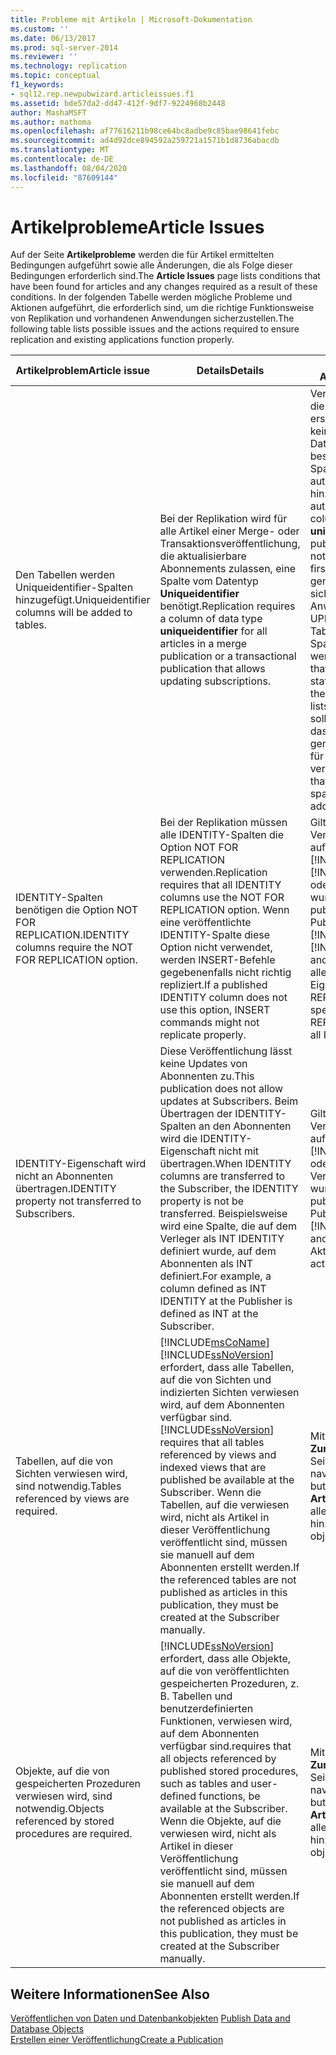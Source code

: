 ```yaml
---
title: Probleme mit Artikeln | Microsoft-Dokumentation
ms.custom: ''
ms.date: 06/13/2017
ms.prod: sql-server-2014
ms.reviewer: ''
ms.technology: replication
ms.topic: conceptual
f1_keywords:
- sql12.rep.newpubwizard.articleissues.f1
ms.assetid: bde57da2-dd47-412f-9df7-9224968b2448
author: MashaMSFT
ms.author: mathoma
ms.openlocfilehash: af77616211b98ce64bc8adbe9c85bae98641febc
ms.sourcegitcommit: ad4d92dce894592a259721a1571b1d8736abacdb
ms.translationtype: MT
ms.contentlocale: de-DE
ms.lasthandoff: 08/04/2020
ms.locfileid: "87609144"
---
```

# <a name="article-issues"></a><span data-ttu-id="1785a-102">Artikelprobleme</span><span class="sxs-lookup"><span data-stu-id="1785a-102">Article Issues</span></span>
  <span data-ttu-id="1785a-103">Auf der Seite **Artikelprobleme** werden die für Artikel ermittelten Bedingungen aufgeführt sowie alle Änderungen, die als Folge dieser Bedingungen erforderlich sind.</span><span class="sxs-lookup"><span data-stu-id="1785a-103">The **Article Issues** page lists conditions that have been found for articles and any changes required as a result of these conditions.</span></span> <span data-ttu-id="1785a-104">In der folgenden Tabelle werden mögliche Probleme und Aktionen aufgeführt, die erforderlich sind, um die richtige Funktionsweise von Replikation und vorhandenen Anwendungen sicherzustellen.</span><span class="sxs-lookup"><span data-stu-id="1785a-104">The following table lists possible issues and the actions required to ensure replication and existing applications function properly.</span></span>  
  
|<span data-ttu-id="1785a-105">Artikelproblem</span><span class="sxs-lookup"><span data-stu-id="1785a-105">Article issue</span></span>|<span data-ttu-id="1785a-106">Details</span><span class="sxs-lookup"><span data-stu-id="1785a-106">Details</span></span>|<span data-ttu-id="1785a-107">Erforderliche Aktion</span><span class="sxs-lookup"><span data-stu-id="1785a-107">Action required</span></span>|  
|-------------------|-------------|---------------------|  
|<span data-ttu-id="1785a-108">Den Tabellen werden Uniqueidentifier-Spalten hinzugefügt.</span><span class="sxs-lookup"><span data-stu-id="1785a-108">Uniqueidentifier columns will be added to tables.</span></span>|<span data-ttu-id="1785a-109">Bei der Replikation wird für alle Artikel einer Merge- oder Transaktionsveröffentlichung, die aktualisierbare Abonnements zulassen, eine Spalte vom Datentyp **Uniqueidentifier** benötigt.</span><span class="sxs-lookup"><span data-stu-id="1785a-109">Replication requires a column of data type **uniqueidentifier** for all articles in a merge publication or a transactional publication that allows updating subscriptions.</span></span>|<span data-ttu-id="1785a-110">Veröffentlichten Tabellen, die beim Generieren der ersten Momentaufnahme keine Spalte vom Datentyp **Uniqueidentifier** besitzen, wird diese Spalte bei der Replikation automatisch hinzugefügt.</span><span class="sxs-lookup"><span data-stu-id="1785a-110">Replication automatically adds a column of data type **uniqueidentifier** to published tables that do not have one when the first snapshot is generated.</span></span> <span data-ttu-id="1785a-111">Sie sollten sicherstellen, dass in den Anweisungen INSERT und UPDATE, die auf diese Tabellen verweisen, Spaltenlisten verwendet werden.</span><span class="sxs-lookup"><span data-stu-id="1785a-111">You must ensure that INSERT and UPDATE statements that reference these tables use column lists.</span></span> <span data-ttu-id="1785a-112">Darüber hinaus sollten Sie sicherstellen, dass auf dem Datenträger genügend Speicherplatz für die zusätzliche Spalte verfügbar ist.</span><span class="sxs-lookup"><span data-stu-id="1785a-112">Also ensure that there is sufficient space on disk for the additional column.</span></span>|  
|<span data-ttu-id="1785a-113">IDENTITY-Spalten benötigen die Option NOT FOR REPLICATION.</span><span class="sxs-lookup"><span data-stu-id="1785a-113">IDENTITY columns require the NOT FOR REPLICATION option.</span></span>|<span data-ttu-id="1785a-114">Bei der Replikation müssen alle IDENTITY-Spalten die Option NOT FOR REPLICATION verwenden.</span><span class="sxs-lookup"><span data-stu-id="1785a-114">Replication requires that all IDENTITY columns use the NOT FOR REPLICATION option.</span></span> <span data-ttu-id="1785a-115">Wenn eine veröffentlichte IDENTITY-Spalte diese Option nicht verwendet, werden INSERT-Befehle gegebenenfalls nicht richtig repliziert.</span><span class="sxs-lookup"><span data-stu-id="1785a-115">If a published IDENTITY column does not use this option, INSERT commands might not replicate properly.</span></span>|<span data-ttu-id="1785a-116">Gilt für Veröffentlichungen, die auf Verlegern mit [!INCLUDE[msCoName](../../includes/msconame-md.md)] [!INCLUDE[ssVersion2000](../../includes/ssversion2000-md.md)] oder früher erstellt wurden.</span><span class="sxs-lookup"><span data-stu-id="1785a-116">Applies to publications created on Publishers running [!INCLUDE[msCoName](../../includes/msconame-md.md)] [!INCLUDE[ssVersion2000](../../includes/ssversion2000-md.md)] and earlier.</span></span> <span data-ttu-id="1785a-117">Geben Sie für alle IDENTITY-Spalten die Eigenschaft NOT FOR REPLICATION an.</span><span class="sxs-lookup"><span data-stu-id="1785a-117">You must specify the NOT FOR REPLICATION property for all IDENTITY columns.</span></span>|  
|<span data-ttu-id="1785a-118">IDENTITY-Eigenschaft wird nicht an Abonnenten übertragen.</span><span class="sxs-lookup"><span data-stu-id="1785a-118">IDENTITY property not transferred to Subscribers.</span></span>|<span data-ttu-id="1785a-119">Diese Veröffentlichung lässt keine Updates von Abonnenten zu.</span><span class="sxs-lookup"><span data-stu-id="1785a-119">This publication does not allow updates at Subscribers.</span></span> <span data-ttu-id="1785a-120">Beim Übertragen der IDENTITY-Spalten an den Abonnenten wird die IDENTITY-Eigenschaft nicht mit übertragen.</span><span class="sxs-lookup"><span data-stu-id="1785a-120">When IDENTITY columns are transferred to the Subscriber, the IDENTITY property is not be transferred.</span></span> <span data-ttu-id="1785a-121">Beispielsweise wird eine Spalte, die auf dem Verleger als INT IDENTITY definiert wurde, auf dem Abonnenten als INT definiert.</span><span class="sxs-lookup"><span data-stu-id="1785a-121">For example, a column defined as INT IDENTITY at the Publisher is defined as INT at the Subscriber.</span></span>|<span data-ttu-id="1785a-122">Gilt für Veröffentlichungen, die auf Verlegern mit [!INCLUDE[ssVersion2000](../../includes/ssversion2000-md.md)] oder einer früheren Version erstellt wurden.</span><span class="sxs-lookup"><span data-stu-id="1785a-122">Applies to publications created on Publishers running [!INCLUDE[ssVersion2000](../../includes/ssversion2000-md.md)] and earlier.</span></span> <span data-ttu-id="1785a-123">Es ist keine Aktion erforderlich.</span><span class="sxs-lookup"><span data-stu-id="1785a-123">No action is necessary.</span></span>|  
|<span data-ttu-id="1785a-124">Tabellen, auf die von Sichten verwiesen wird, sind notwendig.</span><span class="sxs-lookup"><span data-stu-id="1785a-124">Tables referenced by views are required.</span></span>|[!INCLUDE[msCoName](../../includes/msconame-md.md)] <span data-ttu-id="1785a-125">[!INCLUDE[ssNoVersion](../../includes/ssnoversion-md.md)] erfordert, dass alle Tabellen, auf die von Sichten und indizierten Sichten verwiesen wird, auf dem Abonnenten verfügbar sind.</span><span class="sxs-lookup"><span data-stu-id="1785a-125">[!INCLUDE[ssNoVersion](../../includes/ssnoversion-md.md)] requires that all tables referenced by views and indexed views that are published be available at the Subscriber.</span></span> <span data-ttu-id="1785a-126">Wenn die Tabellen, auf die verwiesen wird, nicht als Artikel in dieser Veröffentlichung veröffentlicht sind, müssen sie manuell auf dem Abonnenten erstellt werden.</span><span class="sxs-lookup"><span data-stu-id="1785a-126">If the referenced tables are not published as articles in this publication, they must be created at the Subscriber manually.</span></span>|<span data-ttu-id="1785a-127">Mithilfe der Schaltfläche **Zurück** können Sie zur Seite **Artikel** navigieren.</span><span class="sxs-lookup"><span data-stu-id="1785a-127">Use the **Back** button to navigate to the **Articles** page.</span></span> <span data-ttu-id="1785a-128">Fügen Sie alle benötigten Objekte hinzu.</span><span class="sxs-lookup"><span data-stu-id="1785a-128">Add any required objects.</span></span>|  
|<span data-ttu-id="1785a-129">Objekte, auf die von gespeicherten Prozeduren verwiesen wird, sind notwendig.</span><span class="sxs-lookup"><span data-stu-id="1785a-129">Objects referenced by stored procedures are required.</span></span>|[!INCLUDE[ssNoVersion](../../includes/ssnoversion-md.md)] <span data-ttu-id="1785a-130">erfordert, dass alle Objekte, auf die von veröffentlichten gespeicherten Prozeduren, z. B. Tabellen und benutzerdefinierten Funktionen, verwiesen wird, auf dem Abonnenten verfügbar sind.</span><span class="sxs-lookup"><span data-stu-id="1785a-130">requires that all objects referenced by published stored procedures, such as tables and user-defined functions, be available at the Subscriber.</span></span> <span data-ttu-id="1785a-131">Wenn die Objekte, auf die verwiesen wird, nicht als Artikel in dieser Veröffentlichung veröffentlicht sind, müssen sie manuell auf dem Abonnenten erstellt werden.</span><span class="sxs-lookup"><span data-stu-id="1785a-131">If the referenced objects are not published as articles in this publication, they must be created at the Subscriber manually.</span></span>|<span data-ttu-id="1785a-132">Mithilfe der Schaltfläche **Zurück** können Sie zur Seite **Artikel** navigieren.</span><span class="sxs-lookup"><span data-stu-id="1785a-132">Use the **Back** button to navigate to the **Articles** page.</span></span> <span data-ttu-id="1785a-133">Fügen Sie alle benötigten Objekte hinzu.</span><span class="sxs-lookup"><span data-stu-id="1785a-133">Add any required objects.</span></span>|  
  
## <a name="see-also"></a><span data-ttu-id="1785a-134">Weitere Informationen</span><span class="sxs-lookup"><span data-stu-id="1785a-134">See Also</span></span>  
 <span data-ttu-id="1785a-135">[Veröffentlichen von Daten und Datenbankobjekten](publish/publish-data-and-database-objects.md) </span><span class="sxs-lookup"><span data-stu-id="1785a-135">[Publish Data and Database Objects](publish/publish-data-and-database-objects.md) </span></span>  
 [<span data-ttu-id="1785a-136">Erstellen einer Veröffentlichung</span><span class="sxs-lookup"><span data-stu-id="1785a-136">Create a Publication</span></span>](publish/create-a-publication.md)  
  
  

